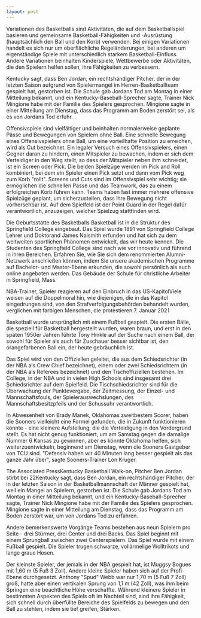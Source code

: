 ```yaml
---
layout: post
---
```

Variationen des Basketballs sind Aktivitäten, die auf dem Basketballspiel basieren und gemeinsame Basketball-Fähigkeiten und -Ausrüstung (hauptsächlich den Ball und den Korb) verwenden. Bei einigen Variationen handelt es sich nur um oberflächliche Regeländerungen, bei anderen um eigenständige Spiele mit unterschiedlich starkem Basketball-Einfluss. Andere Variationen beinhalten Kinderspiele, Wettbewerbe oder Aktivitäten, die den Spielern helfen sollen, ihre Fähigkeiten zu verbessern.

Kentucky sagt, dass Ben Jordan, ein rechtshändiger Pitcher, der in der letzten Saison aufgrund von Spielermangel im Herren-Basketballteam gespielt hat, gestorben ist. Die Schule gab Jordans Tod am Montag in einer Mitteilung bekannt, und ein Kentucky-Baseball-Sprecher sagte, Trainer Nick Mingione habe mit der Familie des Spielers gesprochen. Mingione sagte in einer Mitteilung am Dienstag, dass das Programm am Boden zerstört sei, als es von Jordans Tod erfuhr.

Offensivspiele sind vielfältiger und beinhalten normalerweise geplante Pässe und Bewegungen von Spielern ohne Ball. Eine schnelle Bewegung eines Offensivspielers ohne Ball, um eine vorteilhafte Position zu erreichen, wird als Cut bezeichnet. Ein legaler Versuch eines Offensivspielers, einen Gegner daran zu hindern, einen Mitspieler zu bewachen, indem er sich dem Verteidiger in den Weg stellt, so dass der Mitspieler neben ihm schneidet, ist ein Screen oder Pick. Die beiden Spielzüge werden im Pick and Roll kombiniert, bei dem ein Spieler einen Pick setzt und dann vom Pick weg zum Korb "rollt". Screens und Cuts sind im Offensivspiel sehr wichtig; sie ermöglichen die schnellen Pässe und das Teamwork, das zu einem erfolgreichen Korb führen kann. Teams haben fast immer mehrere offensive Spielzüge geplant, um sicherzustellen, dass ihre Bewegung nicht vorhersehbar ist. Auf dem Spielfeld ist der Point Guard in der Regel dafür verantwortlich, anzuzeigen, welcher Spielzug stattfinden wird.

Die Geburtsstätte des Basketballs Basketball ist in die Struktur des Springfield College eingebaut. Das Spiel wurde 1891 von Springfield College Lehrer und Doktorand James Naismith erfunden und hat sich zu dem weltweiten sportlichen Phänomen entwickelt, das wir heute kennen. Die Studenten des Springfield College sind nach wie vor innovativ und führend in ihren Bereichen. Erfahren Sie, wie Sie sich dem renommierten Alumni-Netzwerk anschließen können, indem Sie unsere akademischen Programme auf Bachelor- und Master-Ebene erkunden, die sowohl persönlich als auch online angeboten werden. Das Gebäude der Schule für christliche Arbeiter in Springfield, Mass.

NBA-Trainer, Spieler reagieren auf den Einbruch in das US-KapitolViele weisen auf die Doppelmoral hin, wie diejenigen, die in das Kapitol eingedrungen sind, von den Strafverfolgungsbehörden behandelt wurden, verglichen mit farbigen Menschen, die protestieren.7. Januar 2021

Basketball wurde ursprünglich mit einem Fußball gespielt. Die ersten Bälle, die speziell für Basketball hergestellt wurden, waren braun, und erst in den späten 1950er Jahren führte Tony Hinkle auf der Suche nach einem Ball, der sowohl für Spieler als auch für Zuschauer besser sichtbar ist, den orangefarbenen Ball ein, der heute gebräuchlich ist.

Das Spiel wird von den Offiziellen geleitet, die aus dem Schiedsrichter (in der NBA als Crew Chief bezeichnet), einem oder zwei Schiedsrichtern (in der NBA als Referees bezeichnet) und den Tischoffiziellen bestehen. Im College, in der NBA und in vielen High Schools sind insgesamt drei Schiedsrichter auf dem Spielfeld. Die Tischschiedsrichter sind für die Überwachung der Punktevergabe, der Zeitmessung, der Einzel- und Mannschaftsfouls, der Spielerauswechslungen, des Mannschaftsbesitzpfeils und der Schussuhr verantwortlich.

In Abwesenheit von Brady Manek, Oklahomas zweitbestem Scorer, haben die Sooners vielleicht eine Formel gefunden, die in Zukunft funktionieren könnte - eine kleinere Aufstellung, die die Verteidigung in den Vordergrund stellt. Es hat nicht genug funktioniert, um am Samstag gegen die damalige Nummer 6 Kansas zu gewinnen, aber es könnte Oklahoma helfen, sich weiterzuentwickeln, beginnend am Dienstag, wenn die Sooners Gastgeber von TCU sind. "Defensiv haben wir 40 Minuten lang besser gespielt als das ganze Jahr über", sagte Sooners-Trainer Lon Kruger.

The Associated PressKentucky Basketball Walk-on, Pitcher Ben Jordan stirbt bei 22Kentucky sagt, dass Ben Jordan, ein rechtshändiger Pitcher, der in der letzten Saison in der Basketballmannschaft der Männer gespielt hat, weil ein Mangel an Spielern, gestorben ist. Die Schule gab Jordans Tod am Montag in einer Mitteilung bekannt, und ein Kentucky-Baseball-Sprecher sagte, Trainer Nick Mingione habe mit der Familie des Spielers gesprochen. Mingione sagte in einer Mitteilung am Dienstag, dass das Programm am Boden zerstört war, um von Jordans Tod zu erfahren.

Andere bemerkenswerte Vorgänge Teams bestehen aus neun Spielern pro Seite - drei Stürmer, drei Center und drei Backs. Das Spiel beginnt mit einem Sprungball zwischen zwei Centerspielern. Das Spiel wurde mit einem Fußball gespielt. Die Spieler trugen schwarze, vollärmelige Wolltrikots und lange graue Hosen.

Der kleinste Spieler, der jemals in der NBA gespielt hat, ist Muggsy Bogues mit 1,60 m (5 Fuß 3 Zoll). Andere kleine Spieler haben sich auf der Profi-Ebene durchgesetzt. Anthony "Spud" Webb war nur 1,70 m (5 Fuß 7 Zoll) groß, hatte aber einen vertikalen Sprung von 1,1 m (42 Zoll), was ihm beim Springen eine beachtliche Höhe verschaffte. Während kleinere Spieler in bestimmten Aspekten des Spiels oft im Nachteil sind, sind ihre Fähigkeit, sich schnell durch überfüllte Bereiche des Spielfelds zu bewegen und den Ball zu stehlen, indem sie tief greifen, Stärken.